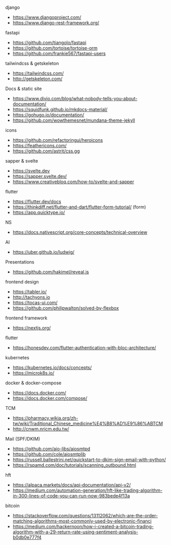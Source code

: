 django

- https://www.djangoproject.com/
- https://www.django-rest-framework.org/

fastapi

- https://github.com/tiangolo/fastapi
- https://github.com/tortoise/tortoise-orm
- https://github.com/frankie567/fastapi-users

tailwindcss & getskeleton

- https://tailwindcss.com/
- http://getskeleton.com/

Docs & static site

- https://www.divio.com/blog/what-nobody-tells-you-about-documentation/
- https://squidfunk.github.io/mkdocs-material/
- https://gohugo.io/documentation/
- https://github.com/wowthemesnet/mundana-theme-jekyll

icons

- https://github.com/refactoringui/heroicons
- https://feathericons.com/
- https://github.com/astrit/css.gg

sapper & svelte

- https://svelte.dev
- https://sapper.svelte.dev/
- https://www.creativebloq.com/how-to/svelte-and-sapper

flutter

- https://flutter.dev/docs
- https://thinkdiff.net/flutter-and-dart/flutter-form-tutorial/  (form)
- https://app.quicktype.io/

NS

- https://docs.nativescript.org/core-concepts/technical-overview

AI

- https://uber.github.io/ludwig/

Presentations

- https://github.com/hakimel/reveal.js

frontend design

- https://tabler.io/
- http://tachyons.io
- https://tocas-ui.com/
- https://github.com/philipwalton/solved-by-flexbox

frontend framework

- https://nextjs.org/

flutter

- https://honesdev.com/flutter-authentication-with-bloc-architecture/

kubernetes

- https://kubernetes.io/docs/concepts/
- https://microk8s.io/

docker & docker-compose

- https://docs.docker.com/
- https://docs.docker.com/compose/

TCM

- https://pharmacy.wikia.org/zh-tw/wiki/Traditional_Chinese_medicine%E4%B8%AD%E9%86%ABTCM
- http://cnwm.nricm.edu.tw/

Mail (SPF/DKIM)

- https://github.com/aio-libs/aiosmtpd
- https://github.com/cole/aiosmtplib
- https://russell.ballestrini.net/quickstart-to-dkim-sign-email-with-python/
- https://rspamd.com/doc/tutorials/scanning_outbound.html

hft

- https://alpaca.markets/docs/api-documentation/api-v2/
- https://medium.com/automation-generation/hft-like-trading-algorithm-in-300-lines-of-code-you-can-run-now-983bede4f13a

bitcoin

- https://stackoverflow.com/questions/13112062/which-are-the-order-matching-algorithms-most-commonly-used-by-electronic-financi
- https://medium.com/hackernoon/how-i-created-a-bitcoin-trading-algorithm-with-a-29-return-rate-using-sentiment-analysis-b0db0e777f4
